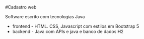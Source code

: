 #Cadastro web

Software escrito com tecnologias Java
* frontend - HTML. CSS, Javascript com estilos em Bootstrap 5
* backend - Java com APIs e java e banco de dados H2

